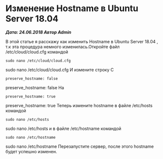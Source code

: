 # Изменение Hostname в Ubuntu Server 18.04                	  
***Дата: 24.06.2018 Автор Admin***

В этой статье я расскажу как изменить Hostname в Ubuntu Server 18.04 , т.к эта процедура немного изменилась.Откройте файл /etc/cloud/cloud.cfg командой
```
sudo nano /etc/cloud/cloud.cfg
```
sudo nano /etc/cloud/cloud.cfg
И измените строку С
```
preserve_hostname: false
```
preserve_hostname: false
На
```
preserve_hostname: true
```
preserve_hostname: true
Теперь измените hostname в файле /etc/hosts командой
```
sudo nano /etc/hosts
```
sudo nano /etc/hosts
и в файле /etc/hostname командой
```
sudo nano /etc/hostname
```
sudo nano /etc/hostname
Перезапустите сервер, после этого hostname будет успешно изменен.
